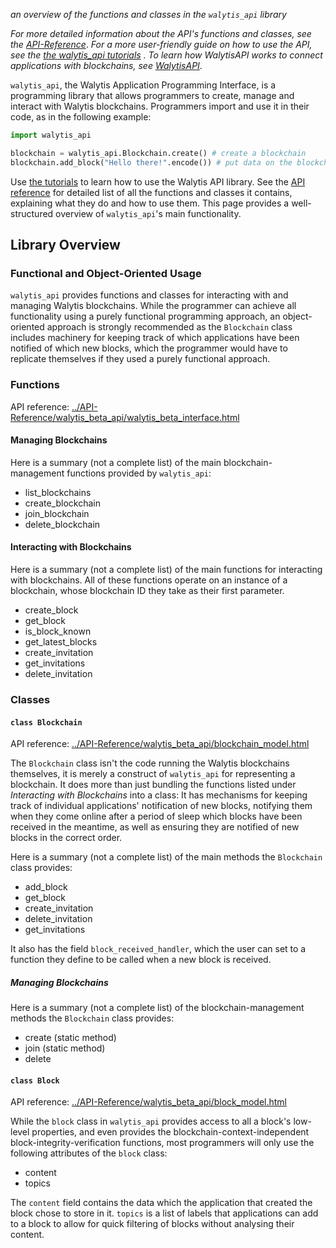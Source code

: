 _an overview of the functions and classes in the `walytis_api` library_

_For more detailed information about the API's functions and classes, see the [API-Reference](../API-Reference/walytis_beta_api/walytis_beta_interface.html)_.
_For a more user-friendly guide on how to use the API, see the [the walytis_api tutorials](../Tutorials/0-TutorialOverview.md) ._
_To learn how WalytisAPI works to connect applications with blockchains, see [WalytisAPI](/Documentation/Walytis/Technical/WalytisAPI.md)_.

`walytis_api`, the Walytis Application Programming Interface, is a programming library that allows programmers to create, manage and interact with Walytis blockchains.
Programmers import and use it in their code, as in the following example:
```python
import walytis_api

blockchain = walytis_api.Blockchain.create() # create a blockchain
blockchain.add_block("Hello there!".encode()) # put data on the blockchain
```

Use [the tutorials](../Tutorials/0-TutorialOverview.md) to learn how to use the Walytis API library.
See the [API reference](../API-Reference/walytis_beta_api/index.html) for detailed list of all the functions and classes it contains, explaining what they do and how to use them.
This page provides a well-structured overview of `walytis_api`'s main functionality.

## Library Overview

### Functional and Object-Oriented Usage
`walytis_api` provides functions and classes for interacting with and managing Walytis blockchains.
While the programmer can achieve all functionality using a purely functional programming approach, an object-oriented approach is strongly recommended as the `Blockchain` class includes machinery for keeping track of which applications have been notified of which new blocks, which the programmer would have to replicate themselves if they used a purely functional approach.

### Functions

API reference: [../API-Reference/walytis_beta_api/walytis_beta_interface.html](../API-Reference/walytis_beta_api/walytis_beta_interface.html) 
#### Managing Blockchains

Here is a summary (not a complete list) of the main blockchain-management functions provided by `walytis_api`:
- list_blockchains
- create_blockchain
- join_blockchain
- delete_blockchain

#### Interacting with Blockchains

Here is a summary (not a complete list) of the main functions for interacting with blockchains.
All of these functions operate on an instance of a blockchain, whose blockchain ID they take as their first parameter.
- create_block
- get_block
- is_block_known
- get_latest_blocks
- create_invitation
- get_invitations
- delete_invitation


### Classes

#### `class Blockchain`

API reference: [../API-Reference/walytis_beta_api/blockchain_model.html](../API-Reference/walytis_beta_api/blockchain_model.html) 

The `Blockchain` class isn't the code running the Walytis blockchains themselves, it is merely a construct of `walytis_api` for representing a blockchain.
It does more than just bundling the functions listed under _Interacting with Blockchains_ into a class:
It has mechanisms for keeping track of individual applications' notification of new blocks, notifying them when they come online after a period of sleep which blocks have been received in the meantime, as well as ensuring they are notified of new blocks in the correct order.

Here is a summary (not a complete list) of the main methods the `Blockchain` class provides:
- add_block
- get_block
- create_invitation
- delete_invitation
- get_invitations

It also has the field `block_received_handler`, which the user can set to a function they define to be called when a new block is received.
##### Managing Blockchains

Here is a summary (not a complete list) of the blockchain-management methods the `Blockchain` class provides:

- create (static method)
- join (static method)
- delete
 
#### `class Block`
API reference: [../API-Reference/walytis_beta_api/block_model.html](../API-Reference/walytis_beta_api/block_model.html#walytis_beta_api.block_model.Block) 

While the `block` class in `walytis_api` provides access to all a block's low-level properties, and even provides the blockchain-context-independent block-integrity-verification functions, most programmers will only use the following attributes of the `block` class:
- content
- topics

The `content` field contains the data which the application that created the block chose to store in it.
`topics` is a list of labels that applications can add to a block to allow for quick filtering of blocks without analysing their content.

